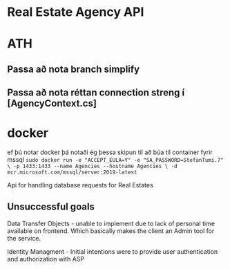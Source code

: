 ﻿# Real Estate Agency API

# ATH 

## Passa að nota branch simplify
## Passa að nota réttan connection streng í [AgencyContext.cs]

# docker

ef þú notar docker þá notaði ég þessa skipun til að búa til container fyrir mssql
`sudo docker run -e "ACCEPT_EULA=Y" -e "SA_PASSWORD=StefanTumi.7" \
-p 1433:1433 --name Agencies --hostname Agencies \
-d mcr.microsoft.com/mssql/server:2019-latest`


Api for handling database requests for Real Estates

## Unsuccessful goals
Data Transfer Objects - unable to implement due to lack of personal time available on frontend.
Which basically makes the client an Admin tool for the service.

Identity Managment - Initial intentions were to provide user authentication and authorization with ASP 


